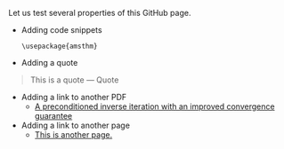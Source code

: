 Let us test several properties of this GitHub page. 

-   Adding code snippets 
    
        \usepackage{amsthm}
-   Adding a quote

> This is a quote &#x2014; Quote 

-   Adding a link to another PDF
    -   [A preconditioned inverse iteration with an improved convergence
        guarantee](files/adnb24.pdf)
-   Adding a link to another page  
    -   [This is another page.](link.md)

